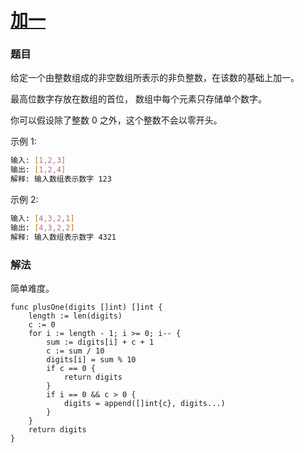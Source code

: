 # [加一](https://leetcode-cn.com/problems/plus-one/)

### 题目
给定一个由整数组成的非空数组所表示的非负整数，在该数的基础上加一。

最高位数字存放在数组的首位， 数组中每个元素只存储单个数字。

你可以假设除了整数 0 之外，这个整数不会以零开头。

示例 1:

```bash
输入: [1,2,3]
输出: [1,2,4]
解释: 输入数组表示数字 123
```
示例 2:

```bash
输入: [4,3,2,1]
输出: [4,3,2,2]
解释: 输入数组表示数字 4321
```

### 解法

简单难度。
   
```
func plusOne(digits []int) []int {
	length := len(digits)
	c := 0
	for i := length - 1; i >= 0; i-- {
		sum := digits[i] + c + 1
		c := sum / 10
		digits[i] = sum % 10
		if c == 0 {
			return digits
		}
		if i == 0 && c > 0 {
			digits = append([]int{c}, digits...)
		}
	}
	return digits
}
```